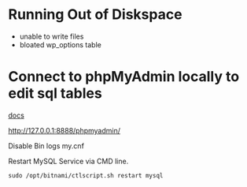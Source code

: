 # Running Out of Diskspace 

- unable to write files
- bloated wp_options table 

# Connect to phpMyAdmin locally to edit sql tables

[docs](https://docs.bitnami.com/virtual-machine/faq/get-started/access-phpmyadmin/)

http://127.0.0.1:8888/phpmyadmin/ 

Disable Bin logs
my.cnf

Restart MySQL Service via CMD line.
>
```
sudo /opt/bitnami/ctlscript.sh restart mysql
```
